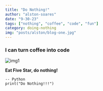 ```yaml
---
title: "Do Nothing!"
author: "alston-soares"
date: "9-30-23"
tags: ["nothing", "coffee", "code", "fun"]
category: doing-nothing
img: "posts/alston/blog-one.jpg"
---
```


### I can turn coffee into code

![img1](https://cdnp1.stackassets.com/2357113def29cb36fa9e9c0cea5f691bfec36022/store/43b0818566cbed779a4732d6cf8ef35465091be7d5af055b2c03075191da/sale_25313_primary_image_wide.jpg)

**Eat Five Star, do nothing!**

```
-- Python
print("Do Nothing!!!")
```